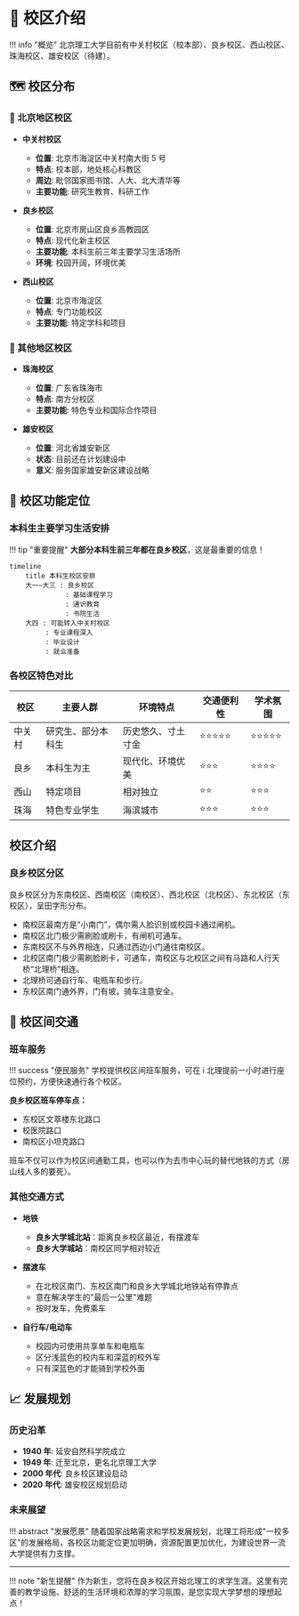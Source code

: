 # 🏫 校区介绍

!!! info "概览"
北京理工大学目前有中关村校区（校本部）、良乡校区、西山校区、珠海校区、雄安校区（待建）。

## 🗺️ 校区分布

### 📍 北京地区校区

- **中关村校区**

  - **位置**: 北京市海淀区中关村南大街 5 号
  - **特点**: 校本部，地处核心科教区
  - **周边**: 毗邻国家图书馆、人大、北大清华等
  - **主要功能**: 研究生教育、科研工作

- **良乡校区**

  - **位置**: 北京市房山区良乡高教园区
  - **特点**: 现代化新主校区
  - **主要功能**: 本科生前三年主要学习生活场所
  - **环境**: 校园开阔，环境优美

- **西山校区**

  - **位置**: 北京市海淀区
  - **特点**: 专门功能校区
  - **主要功能**: 特定学科和项目

### 🌊 其他地区校区

- **珠海校区**

  - **位置**: 广东省珠海市
  - **特点**: 南方分校区
  - **主要功能**: 特色专业和国际合作项目

- **雄安校区**

  - **位置**: 河北省雄安新区
  - **状态**: 目前还在计划建设中
  - **意义**: 服务国家雄安新区建设战略

## 🎯 校区功能定位

### 本科生主要学习生活安排

!!! tip "重要提醒"
**大部分本科生前三年都在良乡校区**，这是最重要的信息！

```mermaid
timeline
    title 本科生校区安排
    大一~大三 : 良乡校区
              : 基础课程学习
              : 通识教育
              : 书院生活
    大四 : 可能转入中关村校区
         : 专业课程深入
         : 毕业设计
         : 就业准备
```

### 各校区特色对比

| 校区   | 主要人群           | 环境特点           | 交通便利性 | 学术氛围   |
| ------ | ------------------ | ------------------ | ---------- | ---------- |
| 中关村 | 研究生、部分本科生 | 历史悠久、寸土寸金 | ⭐⭐⭐⭐⭐ | ⭐⭐⭐⭐⭐ |
| 良乡   | 本科生为主         | 现代化、环境优美   | ⭐⭐⭐     | ⭐⭐⭐⭐   |
| 西山   | 特定项目           | 相对独立           | ⭐⭐       | ⭐⭐⭐     |
| 珠海   | 特色专业学生       | 海滨城市           | ⭐⭐⭐     | ⭐⭐⭐     |

## 校区介绍

### 良乡校区分区

良乡校区分为东南校区、西南校区（南校区）、西北校区（北校区）、东北校区（东校区），呈田字形分布。

- 南校区最南方是“小南门”，偶尔需人脸识别或校园卡通过闸机。
- 南校区北门极少需刷脸或刷卡，有闸机可通车。
- 东南校区不与外界相连，只通过西边小门通往南校区。
- 北校区南门极少需刷脸刷卡，可通车，南校区与北校区之间有马路和人行天桥“北理桥”相连。
- 北理桥可通自行车、电瓶车和步行。
- 东校区南门通外界，门有坡，骑车注意安全。

## 🚌 校区间交通

### 班车服务

!!! success "便民服务"
学校提供校区间班车服务，可在 i 北理提前一小时进行座位预约，方便快速通行各个校区。

**良乡校区班车停车点：**

- 东校区文萃楼东北路口
- 校医院路口
- 南校区小坦克路口

班车不仅可以作为校区间通勤工具，也可以作为去市中心玩的替代地铁的方式（房山线人多的要死）。

### 其他交通方式

- **地铁**

  - **良乡大学城北站**：距离良乡校区最近，有摆渡车
  - **良乡大学城站**：南校区同学相对较近

- **摆渡车**

  - 在北校区南门、东校区南门和良乡大学城北地铁站有停靠点
  - 意在解决学生的"最后一公里"难题
  - 按时发车，免费乘车

- **自行车/电动车**

  - 校园内可使用共享单车和电瓶车
  - 区分浅蓝色的校内车和深蓝的校外车
  - 只有深蓝色的才能骑到学校外面

## 📈 发展规划

### 历史沿革

- **1940 年**: 延安自然科学院成立
- **1949 年**: 迁至北京，更名北京理工大学
- **2000 年代**: 良乡校区建设启动
- **2020 年代**: 雄安校区规划启动

### 未来展望

!!! abstract "发展愿景"
随着国家战略需求和学校发展规划，北理工将形成"一校多区"的发展格局，各校区功能定位更加明确，资源配置更加优化，为建设世界一流大学提供有力支撑。

---

!!! note "新生提醒"
作为新生，您将在良乡校区开始北理工的求学生涯。这里有完善的教学设施、舒适的生活环境和浓厚的学习氛围，是您实现大学梦想的理想起点！
